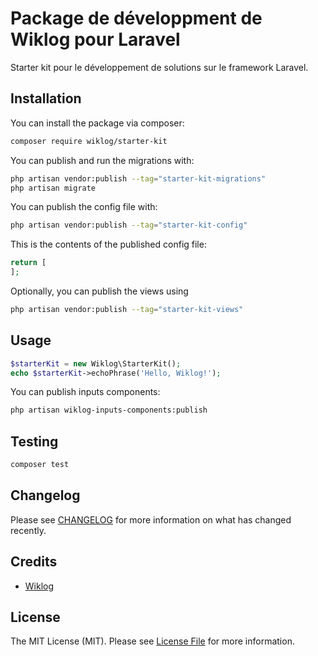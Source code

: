 # Package de développment de Wiklog pour Laravel

Starter kit pour le développement de solutions sur le framework Laravel. 

## Installation

You can install the package via composer:

```bash
composer require wiklog/starter-kit
```

You can publish and run the migrations with:

```bash
php artisan vendor:publish --tag="starter-kit-migrations"
php artisan migrate
```

You can publish the config file with:

```bash
php artisan vendor:publish --tag="starter-kit-config"
```

This is the contents of the published config file:

```php
return [
];
```

Optionally, you can publish the views using

```bash
php artisan vendor:publish --tag="starter-kit-views"
```

## Usage

```php
$starterKit = new Wiklog\StarterKit();
echo $starterKit->echoPhrase('Hello, Wiklog!');
```

You can publish inputs components:
```bash
php artisan wiklog-inputs-components:publish
```

## Testing

```bash
composer test
```

## Changelog

Please see [CHANGELOG](CHANGELOG.md) for more information on what has changed recently.


## Credits

- [Wiklog](https://github.com/wiklog-sas)

## License

The MIT License (MIT). Please see [License File](LICENSE.md) for more information.
